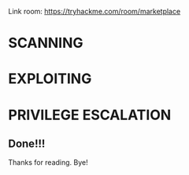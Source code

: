 Link room: https://tryhackme.com/room/marketplace
# SCANNING
# EXPLOITING
# PRIVILEGE ESCALATION
## Done!!!
Thanks for reading. Bye!
